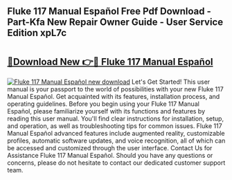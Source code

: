 ## Fluke 117 Manual Español Free Pdf Download - Part-Kfa New Repair Owner Guide - User Service Edition xpL7c

# <h2><a href="http://bc43023.oget.top/?id=Fluke+117+Manual+Espa%c3%b1ol">🔗Download New 👉🔴 Fluke 117 Manual Español</a></h2>

[![Fluke 117 Manual Español new download](https://i.imgur.com/5g1atiW.png)](http://bc43023.oget.top/?id=Fluke+117+Manual+Espa%c3%b1ol)
Let's Get Started! This user manual is your passport to the world of possibilities with your new Fluke 117 Manual Español. Get acquainted with its features, installation process, and operating guidelines. Before you begin using your Fluke 117 Manual Español, please familiarize yourself with its functions and features by reading this user manual. You'll find clear instructions for installation, setup, and operation, as well as troubleshooting tips for common issues. Fluke 117 Manual Español advanced features include augmented reality, customizable profiles, automatic software updates, and voice recognition, all of which can be accessed and customized through the user interface. Contact Us for Assistance Fluke 117 Manual Español. Should you have any questions or concerns, please do not hesitate to contact our dedicated customer support team.
